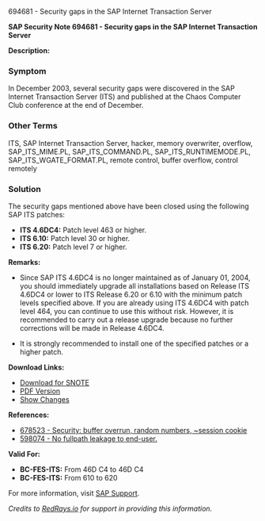 694681 - Security gaps in the SAP Internet Transaction Server

**SAP Security Note 694681 - Security gaps in the SAP Internet Transaction Server**

**Description:**

### Symptom
In December 2003, several security gaps were discovered in the SAP Internet Transaction Server (ITS) and published at the Chaos Computer Club conference at the end of December.

### Other Terms
ITS, SAP Internet Transaction Server, hacker, memory overwriter, overflow, SAP_ITS_MIME.PL, SAP_ITS_COMMAND.PL, SAP_ITS_RUNTIMEMODE.PL, SAP_ITS_WGATE_FORMAT.PL, remote control, buffer overflow, control remotely

### Solution
The security gaps mentioned above have been closed using the following SAP ITS patches:

- **ITS 4.6DC4:** Patch level 463 or higher.
- **ITS 6.10:** Patch level 30 or higher.
- **ITS 6.20:** Patch level 7 or higher.

**Remarks:**

- Since SAP ITS 4.6DC4 is no longer maintained as of January 01, 2004, you should immediately upgrade all installations based on Release ITS 4.6DC4 or lower to ITS Release 6.20 or 6.10 with the minimum patch levels specified above. If you are already using ITS 4.6DC4 with patch level 464, you can continue to use this without risk. However, it is recommended to carry out a release upgrade because no further corrections will be made in Release 4.6DC4.
  
- It is strongly recommended to install one of the specified patches or a higher patch.

**Download Links:**

- [Download for SNOTE](https://notesdownloads.sap.com/note/0040000015588602017)
- [PDF Version](https://userapps.support.sap.com/sap/support/sfm/notes/print/0000694681?language=en-US&token=30D35F5F90F898A2F1FED50F5ED1BF19)
- [Show Changes](https://me.sap.com/notesLatestChanges/0000694681/E/diff)

**References:**

- [678523 - Security: buffer overrun, random numbers, ~session cookie](https://me.sap.com/notes/678523)
- [598074 - No fullpath leakage to end-user.](https://me.sap.com/notes/598074)

**Valid For:**

- **BC-FES-ITS:** From 46D C4 to 46D C4
- **BC-FES-ITS:** From 610 to 620

For more information, visit [SAP Support](https://me.sap.com/).

*Credits to [RedRays.io](https://redrays.io) for support in providing this information.*